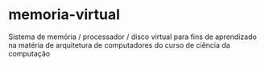 # memoria-virtual
Sistema de memória / processador / disco virtual para fins de aprendizado na matéria de arquitetura de computadores do curso de ciência da computação
